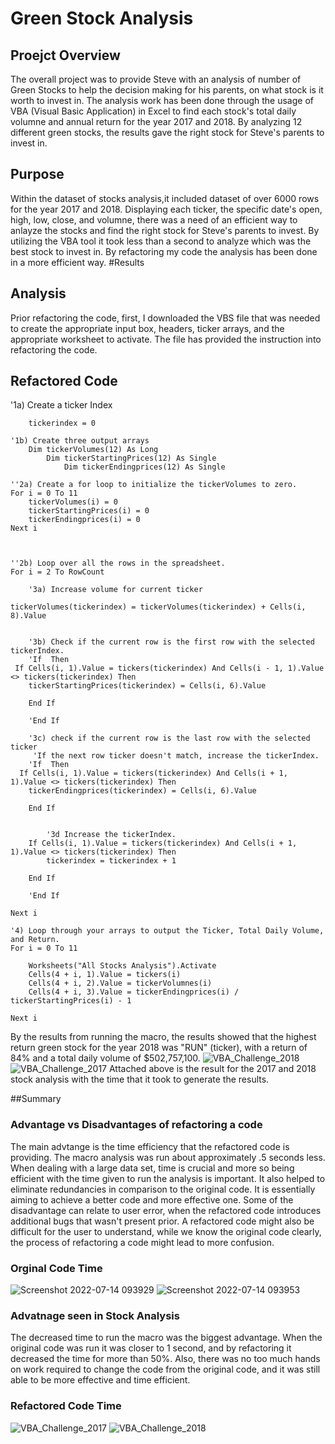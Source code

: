 # Green Stock Analysis
## Proejct Overview
The overall project was to provide Steve with an analysis of number of Green Stocks to help the decision making for his parents, on what stock is it worth to invest in. The analysis work has been done through the usage of VBA (Visual Basic Application) in Excel to find each stock's total daily volumne and annual return for the year 2017 and 2018. By analyzing 12 different green stocks, the results gave the right stock for Steve's parents to invest in.
## Purpose
Within the dataset of stocks analysis,it included dataset of over 6000 rows for the year 2017 and 2018. Displaying each ticker, the specific date's open, high, low, close, and volumne, there was a need of an efficient way to anlayze the stocks and find the right stock for Steve's parents to invest. By utilizing the VBA tool it took less than a second to analyze which was the best stock to invest in. By refactoring my code the analysis has been done in a more efficient way.
#Results
## Analysis
Prior refactoring the code, first, I downloaded the VBS file that was needed to create the appropriate input box, headers, ticker arrays, and the appropriate worksheet to activate. The file has provided the instruction into refactoring the code.
## Refactored Code
   '1a) Create a ticker Index
   
        tickerindex = 0
    
    '1b) Create three output arrays
        Dim tickerVolumes(12) As Long
            Dim tickerStartingPrices(12) As Single
                Dim tickerEndingprices(12) As Single
    
    ''2a) Create a for loop to initialize the tickerVolumes to zero.
    For i = 0 To 11
        tickerVolumes(i) = 0
        tickerStartingPrices(i) = 0
        tickerEndingprices(i) = 0
    Next i
    
    
        
    ''2b) Loop over all the rows in the spreadsheet.
    For i = 2 To RowCount
    
        '3a) Increase volume for current ticker
        
    tickerVolumes(tickerindex) = tickerVolumes(tickerindex) + Cells(i, 8).Value
    
        
        '3b) Check if the current row is the first row with the selected tickerIndex.
        'If  Then
     If Cells(i, 1).Value = tickers(tickerindex) And Cells(i - 1, 1).Value <> tickers(tickerindex) Then
        tickerStartingPrices(tickerindex) = Cells(i, 6).Value
        
        End If
            
        'End If
        
        '3c) check if the current row is the last row with the selected ticker
         'If the next row ticker doesn't match, increase the tickerIndex.
        'If  Then
      If Cells(i, 1).Value = tickers(tickerindex) And Cells(i + 1, 1).Value <> tickers(tickerindex) Then
        tickerEndingprices(tickerindex) = Cells(i, 6).Value
        
        End If
            

            '3d Increase the tickerIndex.
        If Cells(i, 1).Value = tickers(tickerindex) And Cells(i + 1, 1).Value <> tickers(tickerindex) Then
            tickerindex = tickerindex + 1
        
        End If
            
        'End If
    
    Next i
    
    '4) Loop through your arrays to output the Ticker, Total Daily Volume, and Return.
    For i = 0 To 11
        
        Worksheets("All Stocks Analysis").Activate
        Cells(4 + i, 1).Value = tickers(i)
        Cells(4 + i, 2).Value = tickerVolumnes(i)
        Cells(4 + i, 3).Value = tickerEndingprices(i) / tickerStartingPrices(i) - 1
             
    Next i
By the results from running the macro, the results showed that the highest return green stock for the year 2018 was "RUN" (ticker), with a return of 84% and a total daily volume of $502,757,100. 
 ![VBA_Challenge_2018](https://user-images.githubusercontent.com/108282027/178908901-2cff399a-09eb-4dc5-b95e-1a54b02895b7.png)
 ![VBA_Challenge_2017](https://user-images.githubusercontent.com/108282027/178908953-fc2e9491-29b8-4e44-94c8-c8bc72feaa56.png)
Attached above is the result for the 2017 and 2018 stock analysis with the time that it took to generate the results.

##Summary
### Advantage vs Disadvantages of refactoring a code
The main advtange is the time efficiency that the refactored code is providing. The macro analysis was run about approximately .5 seconds less. When dealing with a large data set, time is crucial and more so being efficient with the time given to run the analysis is important. It also helped to eliminate redundancies in comparison to the original code. It is essentially aiming to achieve a better code and more effective one. Some of the disadvantage can relate to user error, when the refactored code introduces additional bugs that wasn't present prior. A refactored code might also be difficult for the user to understand, while we know the original code clearly, the process of refactoring a code might lead to more confusion.
### Orginal Code Time
![Screenshot 2022-07-14 093929](https://user-images.githubusercontent.com/108282027/179009083-db0f67cf-569c-41f7-8a3a-9c1ef1fb390a.png)
![Screenshot 2022-07-14 093953](https://user-images.githubusercontent.com/108282027/179009151-286d1ac5-3479-47ae-8c39-075df3259224.png)
### Advatnage seen in Stock Analysis
The decreased time to run the macro was the biggest advantage. When the original code was run it was closer to 1 second, and by refactoring it decreased the time for more than 50%. Also, there was no too much hands on work required to change the code from the original code, and it was still able to be more effective and time efficient.
### Refactored Code Time
![VBA_Challenge_2017](https://user-images.githubusercontent.com/108282027/179009276-e3a37681-6fb1-42ed-aa93-867635be7815.png)
![VBA_Challenge_2018](https://user-images.githubusercontent.com/108282027/179009283-788e1257-2e45-4857-b3d3-a1dc2ed1da76.png)



